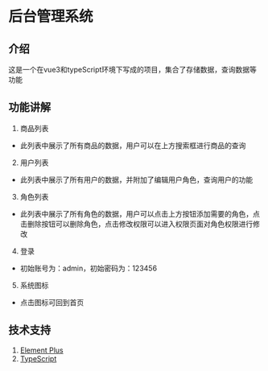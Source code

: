 # 后台管理系统

## 介绍
这是一个在vue3和typeScript环境下写成的项目，集合了存储数据，查询数据等功能

## 功能讲解
1. 商品列表
  - 此列表中展示了所有商品的数据，用户可以在上方搜索框进行商品的查询
2. 用户列表
  - 此列表中展示了所有用户的数据，并附加了编辑用户角色，查询用户的功能
3. 角色列表
  - 此列表中展示了所有角色的数据，用户可以点击上方按钮添加需要的角色，点击删除按钮可以删除角色，点击修改权限可以进入权限页面对角色权限进行修改
4. 登录
  - 初始账号为：admin，初始密码为：123456
5. 系统图标
  - 点击图标可回到首页

## 技术支持
1. [Element Plus](https://element-plus.gitee.io/zh-CN/)
2. [TypeScript](http://typescript.p2hp.com/)
